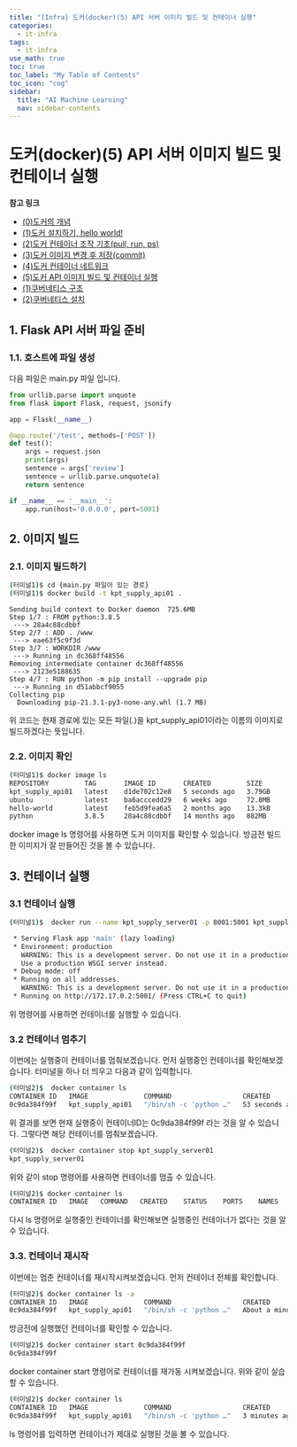 ```yaml
---
title: "[Infra] 도커(docker)(5) API 서버 이미지 빌드 및 컨테이너 실행" 
categories:
  - it-infra
tags:
  - it-infra
use_math: true
toc: true
toc_label: "My Table of Contents"
toc_icon: "cog"
sidebar:
  title: "AI Machine Learning"
  nav: sidebar-contents
---
```


# 도커(docker)(5) API 서버 이미지 빌드 및 컨테이너 실행  

**참고 링크**

* [(0)도커의 개념](https://losskatsu.github.io/it-infra/docker00/)  
* [(1)도커 설치하기, hello world!](https://losskatsu.github.io/it-infra/docker01/)  
* [(2)도커 컨테이너 조작 기초(pull, run, ps)](https://losskatsu.github.io/it-infra/docker02/)  
* [(3)도커 이미지 변경 후 저장(commit)](https://losskatsu.github.io/it-infra/docker03/)  
* [(4)도커 컨테이너 네트워크](https://losskatsu.github.io/it-infra/docker04/)  
* [(5)도커 API 이미지 빌드 및 컨테이너 실행](https://losskatsu.github.io/it-infra/docker05/)
* [(1)쿠버네티스 구조](https://losskatsu.github.io/it-infra/kubernetes01/)  
* [(2)쿠버네티스 설치](https://losskatsu.github.io/it-infra/kubernetes02/)


## 1. Flask API 서버 파일 준비 

### 1.1. 호스트에 파일 생성

다음 파일은 main.py 파일 입니다. 

```python
from urllib.parse import unquote
from flask import Flask, request, jsonify

app = Flask(__name__)

@app.route('/test', methods=['POST'])
def test():
    args = request.json
    print(args)
    sentence = args['review']
    sentence = urllib.parse.unquote(a)
    return sentence

if __name__ == '__main__':
    app.run(host='0.0.0.0', port=5001)
```

## 2. 이미지 빌드

### 2.1. 이미지 빌드하기 

```bash
(터미널1)$ cd {main.py 파일이 있는 경로}
(터미널1)$ docker build -t kpt_supply_api01 .
```
```
Sending build context to Docker daemon  725.6MB
Step 1/7 : FROM python:3.8.5
 ---> 28a4c88cdbbf
Step 2/7 : ADD . /www
 ---> eae63f5c9f3d
Step 3/7 : WORKDIR /www
 ---> Running in dc368ff48556
Removing intermediate container dc368ff48556
 ---> 2123e5188635
Step 4/7 : RUN python -m pip install --upgrade pip
 ---> Running in d51abbcf9055
Collecting pip
  Downloading pip-21.3.1-py3-none-any.whl (1.7 MB)
```

위 코드는 현재 경로에 있는 모든 파일(.)을 kpt_supply_api01이라는 이름의 이미지로 빌드하겠다는 뜻입니다. 

### 2.2. 이미지 확인 

```bash
(터미널1)$ docker image ls
REPOSITORY         TAG       IMAGE ID       CREATED         SIZE
kpt_supply_api01   latest    d1de702c12e8   5 seconds ago   3.79GB
ubuntu             latest    ba6acccedd29   6 weeks ago     72.8MB
hello-world        latest    feb5d9fea6a5   2 months ago    13.3kB
python             3.8.5     28a4c88cdbbf   14 months ago   882MB
```

docker image ls 명령어를 사용하면 도커 이미지를 확인할 수 있습니다. 방금전 빌드한 이미지가 잘 만들어진 것을 볼 수 있습니다. 

## 3. 컨테이너 실행

### 3.1 컨테이너 실행 

```bash
(터미널1)$  docker run --name kpt_supply_server01 -p 8001:5001 kpt_supply_api01

 * Serving Flask app 'main' (lazy loading)
 * Environment: production
   WARNING: This is a development server. Do not use it in a production deployment.
   Use a production WSGI server instead.
 * Debug mode: off
 * Running on all addresses.
   WARNING: This is a development server. Do not use it in a production deployment.
 * Running on http://172.17.0.2:5001/ (Press CTRL+C to quit)
```

위 명령어를 사용하면 컨테이너를 실행할 수 있습니다.

### 3.2 컨테이너 멈추기

이번에는 실행중이 컨테이너를 멈춰보겠습니다. 먼저 실행중인 컨테이너를 확인해보겠습니다. 
터미널을 하나 더 띄우고 다음과 같이 입력합니다. 

```bash
(터미널2)$  docker container ls
CONTAINER ID   IMAGE              COMMAND                  CREATED          STATUS          PORTS                                       NAMES
0c9da384f99f   kpt_supply_api01   "/bin/sh -c 'python …"   53 seconds ago   Up 52 seconds   0.0.0.0:8001->5001/tcp, :::8001->5001/tcp   kpt_supply_server01
```

위 결과를 보면 현재 실행중이 컨테이너ID는 0c9da384f99f 라는 것을 알 수 있습니다. 
그렇다면 해당 컨테이너를 멈춰보겠습니다. 

```bash
(터미널2)$  docker container stop kpt_supply_server01
kpt_supply_server01
```

위와 같이 stop 명령어를 사용하면 컨테이너를 멈출 수 있습니다. 

```bash
(터미널2)$ docker container ls
CONTAINER ID   IMAGE   COMMAND   CREATED    STATUS    PORTS    NAMES
```

다시 ls 명령어로 실행중인 컨테이너를 확인해보면 실행중인 컨테이너가 없다는 것을 알 수 있습니다. 

### 3.3. 컨테이너 재시작 

이번에는 멈춘 컨테이너를 재시작시켜보겠습니다. 
먼저 컨테이너 전체를 확인합니다. 

```bash
(터미널2)$ docker container ls -a
CONTAINER ID   IMAGE              COMMAND                  CREATED              STATUS                           PORTS     NAMES  
0c9da384f99f   kpt_supply_api01   "/bin/sh -c 'python …"   About a minute ago   Exited (137) 16 seconds ago                kpt_supply_server01
```

방금전에 실행했던 컨테이너를 확인할 수 있습니다. 

```bash
(터미널2)$ docker container start 0c9da384f99f
0c9da384f99f
```

docker container start 명령어로 컨테이너를 재가동 시켜보겠습니다. 위와 같이 실습할 수 있습니다. 

```bash
(터미널2)$ docker container ls
CONTAINER ID   IMAGE              COMMAND                  CREATED         STATUS         PORTS                                       NAMES
0c9da384f99f   kpt_supply_api01   "/bin/sh -c 'python …"   3 minutes ago   Up 4 seconds   0.0.0.0:8001->5001/tcp, :::8001->5001/tcp   kpt_supply_server01
```

ls 명령어를 입력하면 컨테이너가 제대로 실행된 것을 볼 수 있습니다. 

